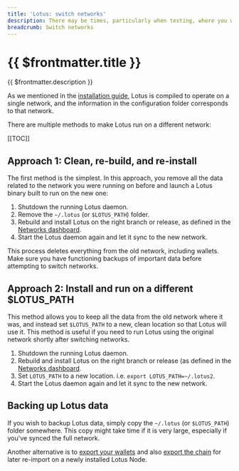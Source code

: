 ```yaml
---
title: 'Lotus: switch networks'
description: There may be times, particularly when testing, where you wish to switch to a different Filecash network or need to reconnect to a testing network after a network reset. This guide will show you how to switch between different Filecash networks with Lotus.
breadcrumb: Switch networks
---
```


# {{ $frontmatter.title }}

{{ $frontmatter.description }}

As we mentioned in the [installation guide](installation.md), Lotus is compiled to operate on a single network, and the information in the configuration folder corresponds to that network.

There are multiple methods to make Lotus run on a different network:

[[TOC]]

## Approach 1: Clean, re-build, and re-install

The first method is the simplest. In this approach, you remove all the data related to the network you were running on before and launch a Lotus binary built to run on the new one:

1. Shutdown the running Lotus daemon.
2. Remove the `~/.lotus` (or `$LOTUS_PATH`) folder.
3. Rebuild and install Lotus on the right branch or release, as defined in the [Networks dashboard](https://networks.filecoin.io).
4. Start the Lotus daemon again and let it sync to the new network.

This process deletes everything from the old network, including wallets. Make sure you have functioning backups of important data before attempting to switch networks.

## Approach 2: Install and run on a different \$LOTUS_PATH

This method allows you to keep all the data from the old network where it was, and instead set `$LOTUS_PATH` to a new, clean location so that Lotus will use it. This method is useful if you need to run Lotus using the original network shortly after switching networks.

1. Shutdown the running Lotus daemon.
2. Rebuild and install Lotus on the right branch or release (as defined in the [Networks dashboard](https://networks.filecoin.io).
3. Set `LOTUS_PATH` to a new location. i.e. `export LOTUS_PATH=~/.lotus2`.
4. Start the Lotus daemon again and let it sync to the new network.

## Backing up Lotus data

If you wish to backup Lotus data, simply copy the `~/.lotus` (or `$LOTUS_PATH`) folder somewhere. This copy might take time if it is very large, especially if you've synced the full network.

Another alternative is to [export your wallets](send-and-receive-fil.md) and also [export the chain](chain-snapshots.md) for later re-import on a newly installed Lotus Node.
